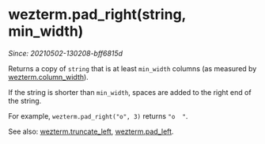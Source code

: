 # wezterm.pad_right(string, min_width)

*Since: 20210502-130208-bff6815d*

Returns a copy of `string` that is at least `min_width` columns
(as measured by [wezterm.column_width](column_width.md)).

If the string is shorter than `min_width`, spaces are added to
the right end of the string.

For example, `wezterm.pad_right("o", 3)` returns `"o  "`.

See also: [wezterm.truncate_left](truncate_left.md), [wezterm.pad_left](pad_left.md).



